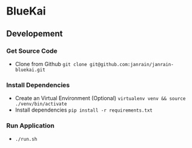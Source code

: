 # BlueKai

## Developement

### Get Source Code

* Clone from Github `git clone git@github.com:janrain/janrain-bluekai.git`

### Install Dependencies

* Create an Virtual Environment (Optional) `virtualenv venv && source ./venv/bin/activate`
* Install dependencies `pip install -r requirements.txt`

### Run Application

* `./run.sh`
